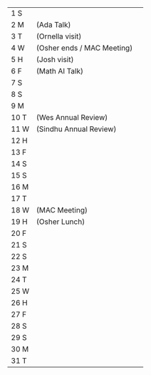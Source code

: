|      |                            |     |
| ---- | -------------------------- | --- |
| 1  S |                            |     |
| 2  M | (Ada Talk)                 |     |
| 3  T | (Ornella visit)            |     |
| 4  W | (Osher ends / MAC Meeting) |     |
| 5  H | (Josh visit)               |     |
| 6  F | (Math AI Talk)             |     |
| 7  S |                            |     |
| 8  S |                            |     |
| 9  M |                            |     |
| 10 T | (Wes Annual Review)        |     |
| 11 W | (Sindhu Annual Review)     |     |
| 12 H |                            |     |
| 13 F |                            |     |
| 14 S |                            |     |
| 15 S |                            |     |
| 16 M |                            |     |
| 17 T |                            |     |
| 18 W | (MAC Meeting)              |     |
| 19 H | (Osher Lunch)              |     |
| 20 F |                            |     |
| 21 S |                            |     |
| 22 S |                            |     |
| 23 M |                            |     |
| 24 T |                            |     |
| 25 W |                            |     |
| 26 H |                            |     |
| 27 F |                            |     |
| 28 S |                            |     |
| 29 S |                            |     |
| 30 M |                            |     |
| 31 T |                            |     |
